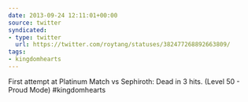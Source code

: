 ```yaml
---
date: 2013-09-24 12:11:01+00:00
source: twitter
syndicated:
- type: twitter
  url: https://twitter.com/roytang/statuses/382477268892663809/
tags:
- kingdomhearts
---
```


First attempt at Platinum Match vs Sephiroth: Dead in 3 hits. (Level 50 - Proud Mode) #kingdomhearts